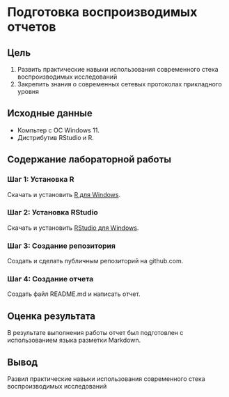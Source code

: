 # Подготовка воспроизводимых отчетов

## Цель
1. Развить практические навыки использования современного стека воспроизводимых исследований
2. Закрепить знания о современных сетевых протоколах прикладного уровня

## Исходные данные
- Компьтер с ОС Windows 11.
- Дистрибутив RStudio и R.

## Содержание лабораторной работы

### Шаг 1: Установка R
Скачать и установить [R для Windows](https://posit.co/download/rstudio-desktop/).
### Шаг 2: Установка RStudio
Скачать и установить [RStudio для Windows](https://posit.co/download/rstudio-desktop/).
### Шаг 3: Создание репозитория
Создать и сделать публичным репозиторий на github.com.
### Шаг 4: Создание отчета
Создать файл README.md и написать отчет.

## Оценка результата
В результате выполнения работы отчет был подготовлен с использованием языка разметки Markdown.

## Вывод
Развил практические навыки использования современного стека воспроизводимых исследований
